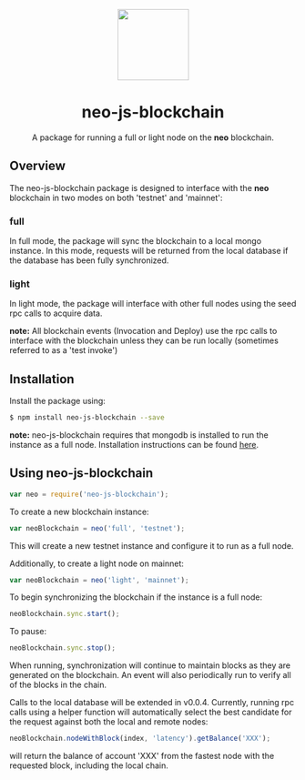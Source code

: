 <p align="center">
  <img 
    src="http://res.cloudinary.com/vidsy/image/upload/v1503160820/CoZ_Icon_DARKBLUE_200x178px_oq0gxm.png" 
    width="125px;">
</p>

<h1 align="center">neo-js-blockchain</h1>

<p align="center">
  A package for running a full or light node on the <b>neo</b> blockchain.
</p>


## Overview
The neo-js-blockchain package is designed to interface with the **neo** blockchain in two modes on both 'testnet' and 'mainnet':

### full ###

In full mode, the package will sync the blockchain to a local mongo instance.  In this mode, requests will be returned from the local database if the database has been fully synchronized.

### light ###

In light mode, the package will interface with other full nodes using the seed rpc calls to acquire data.

**note:** All blockchain events (Invocation and Deploy) use the rpc calls to interface with the blockchain unless they can be run locally (sometimes referred to as a 'test invoke')

## Installation
Install the package using:

```bash
$ npm install neo-js-blockchain --save
```

**note:** neo-js-blockchain requires that mongodb is installed to run the instance as a full node.
Installation instructions can be found [here](https://docs.mongodb.com/manual/installation/).


## Using neo-js-blockchain

```js
var neo = require('neo-js-blockchain');
```

To create a new blockchain instance:
```js
var neoBlockchain = neo('full', 'testnet');
```
This will create a new testnet instance and configure it to run as a full node.

Additionally, to create a light node on mainnet:
```js
var neoBlockchain = neo('light', 'mainnet');
```

To begin synchronizing the blockchain if the instance is a full node:
```js
neoBlockchain.sync.start();
```
To pause:
```js
neoBlockchain.sync.stop();
```
When running, synchronization will continue to maintain blocks as they are generated on the blockchain.  An event will also periodically run to verify all of the blocks in the chain.

Calls to the local database will be extended in v0.0.4.  Currently, running rpc calls using a helper function will automatically select the best candidate for the request against both the local and remote nodes:
```js
neoBlockchain.nodeWithBlock(index, 'latency').getBalance('XXX');
```
will return the balance of account 'XXX' from the fastest node with the requested block, including the local chain.


